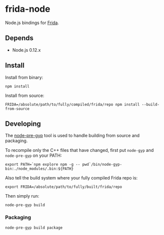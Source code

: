 # frida-node

Node.js bindings for [Frida](http://www.frida.re).

## Depends

- Node.js 0.12.x

## Install

Install from binary:

    npm install

Install from source:

    FRIDA=/absolute/path/to/fully/compiled/frida/repo npm install --build-from-source

## Developing

The [node-pre-gyp](https://github.com/mapbox/node-pre-gyp#usage) tool is
used to handle building from source and packaging.

To recompile only the C++ files that have changed, first put `node-gyp`
and `node-pre-gyp` on your PATH:

    export PATH=`npm explore npm -g -- pwd`/bin/node-gyp-bin:./node_modules/.bin:${PATH}

Also tell the build system where your fully compiled Frida repo is:

    export FRIDA=/absolute/path/to/fully/built/frida/repo

Then simply run:

    node-pre-gyp build

### Packaging

    node-pre-gyp build package

